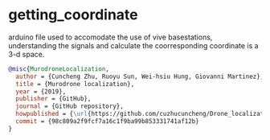 # getting_coordinate
arduino file used to accomodate the use of vive basestations, understanding the signals and calculate the coorresponding coordinate is a 3-d space. 

```bib
@misc{MurodroneLocalization,
  author = {Cuncheng Zhu, Ruoyu Sun, Wei-hsiu Hung, Giovanni Martinez},
  title = {Murodrone localization},
  year = {2019},
  publisher = {GitHub},
  journal = {GitHub repository},
  howpublished = {\url{https://github.com/cuzhucuncheng/Drone_localization}},
  commit = {98c809a2f9fcf7a16c1f9ba99b853331741af12b}
}
```
